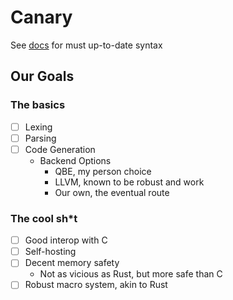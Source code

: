 # Canary

See [docs](./docs/) for must up-to-date syntax

## Our Goals

### The basics

- [ ] Lexing
- [ ] Parsing
- [ ] Code Generation
  - Backend Options
    - QBE, my person choice
    - LLVM, known to be robust and work
    - Our own, the eventual route

### The cool sh\*t

- [ ] Good interop with C
- [ ] Self-hosting
- [ ] Decent memory safety
  - Not as vicious as Rust, but more safe than C
- [ ] Robust macro system, akin to Rust